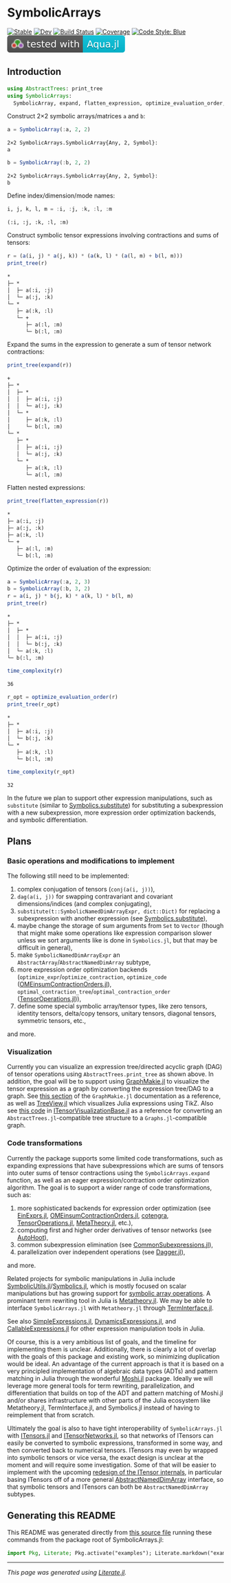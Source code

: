 # SymbolicArrays

[![Stable](https://img.shields.io/badge/docs-stable-blue.svg)](https://mtfishman.github.io/SymbolicArrays.jl/stable/)
[![Dev](https://img.shields.io/badge/docs-dev-blue.svg)](https://mtfishman.github.io/SymbolicArrays.jl/dev/)
[![Build Status](https://github.com/mtfishman/SymbolicArrays.jl/actions/workflows/CI.yml/badge.svg?branch=main)](https://github.com/mtfishman/SymbolicArrays.jl/actions/workflows/CI.yml?query=branch%3Amain)
[![Coverage](https://codecov.io/gh/mtfishman/SymbolicArrays.jl/branch/main/graph/badge.svg)](https://codecov.io/gh/mtfishman/SymbolicArrays.jl)
[![Code Style: Blue](https://img.shields.io/badge/code%20style-blue-4495d1.svg)](https://github.com/invenia/BlueStyle)
[![Aqua](https://raw.githubusercontent.com/JuliaTesting/Aqua.jl/master/badge.svg)](https://github.com/JuliaTesting/Aqua.jl)

## Introduction

````julia
using AbstractTrees: print_tree
using SymbolicArrays:
  SymbolicArray, expand, flatten_expression, optimize_evaluation_order, time_complexity;
````

Construct 2×2 symbolic arrays/matrices `a` and `b`:

````julia
a = SymbolicArray(:a, 2, 2)
````

````
2×2 SymbolicArrays.SymbolicArray{Any, 2, Symbol}:
a
````

````julia
b = SymbolicArray(:b, 2, 2)
````

````
2×2 SymbolicArrays.SymbolicArray{Any, 2, Symbol}:
b
````

Define index/dimension/mode names:

````julia
i, j, k, l, m = :i, :j, :k, :l, :m
````

````
(:i, :j, :k, :l, :m)
````

Construct symbolic tensor expressions involving contractions
and sums of tensors:

````julia
r = (a(i, j) * a(j, k)) * (a(k, l) * (a(l, m) + b(l, m)))
print_tree(r)
````

````
*
├─ *
│  ├─ a(:i, :j)
│  └─ a(:j, :k)
└─ *
   ├─ a(:k, :l)
   └─ +
      ├─ a(:l, :m)
      └─ b(:l, :m)

````

Expand the sums in the expression to generate
a sum of tensor network contractions:

````julia
print_tree(expand(r))
````

````
+
├─ *
│  ├─ *
│  │  ├─ a(:i, :j)
│  │  └─ a(:j, :k)
│  └─ *
│     ├─ a(:k, :l)
│     └─ b(:l, :m)
└─ *
   ├─ *
   │  ├─ a(:i, :j)
   │  └─ a(:j, :k)
   └─ *
      ├─ a(:k, :l)
      └─ a(:l, :m)

````

Flatten nested expressions:

````julia
print_tree(flatten_expression(r))
````

````
*
├─ a(:i, :j)
├─ a(:j, :k)
├─ a(:k, :l)
└─ +
   ├─ a(:l, :m)
   └─ b(:l, :m)

````

Optimize the order of evaluation of the expression:

````julia
a = SymbolicArray(:a, 2, 3)
b = SymbolicArray(:b, 3, 2)
r = a(i, j) * b(j, k) * a(k, l) * b(l, m)
print_tree(r)
````

````
*
├─ *
│  ├─ *
│  │  ├─ a(:i, :j)
│  │  └─ b(:j, :k)
│  └─ a(:k, :l)
└─ b(:l, :m)

````

````julia
time_complexity(r)
````

````
36
````

````julia
r_opt = optimize_evaluation_order(r)
print_tree(r_opt)
````

````
*
├─ *
│  ├─ a(:i, :j)
│  └─ b(:j, :k)
└─ *
   ├─ a(:k, :l)
   └─ b(:l, :m)

````

````julia
time_complexity(r_opt)
````

````
32
````

In the future we plan to support other expression manipulations, such as `substitute`
(similar to [Symbolics.substitute](https://docs.sciml.ai/Symbolics/stable/manual/expression_manipulation/#SymbolicUtils.substitute))
for substituting a subexpression with a new subexpression, more expression order
optimization backends, and symbolic differentiation.

## Plans

### Basic operations and modifications to implement

The following still need to be implemented:
1. complex conjugation of tensors (`conj(a(i, j))`),
2. `dag(a(i, j))` for swapping contravariant and covariant dimensions/indices (and complex conjugating),
3. `substitute(t::SymbolicNamedDimArrayExpr, dict::Dict)` for replacing a subexpression with another expression
(see [Symbolics.substitute](https://symbolics.juliasymbolics.org/stable/manual/expression_manipulation/#SymbolicUtils.substitute)),
4. maybe change the storage of sum arguments from `Set` to `Vector` (though that might make some operations like expression
comparison slower unless we sort arguments like is done in `Symbolics.jl`, but that may be difficult in general),
5. make `SymbolicNamedDimArrayExpr` an `AbstractArray`/`AbstractNamedDimArray` subtype,
6. more expression order optimization backends (`optimize_expr`/`optimize_contraction`,
`optimize_code` ([OMEinsumContractionOrders.jl](https://github.com/TensorBFS/OMEinsumContractionOrders.jl)),
`optimal_contraction_tree`/`optimal_contraction_order` ([TensorOperations.jl](https://jutho.github.io/TensorOperations.jl/stable/man/indexnotation/#TensorOperations.@tensoropt))),
7. define some special symbolic array/tensor types, like zero tensors, identity tensors, delta/copy tensors, unitary
tensors, diagonal tensors, symmetric tensors, etc.,

and more.

### Visualization

Currently you can visualize an expression tree/directed acyclic graph (DAG) of tensor operations using
`AbstractTrees.print_tree` as shown above. In addition, the goal will be to support using
[GraphMakie.jl](https://graph.makie.org/stable/generated/syntaxtree) to visualize the tensor expression
as a graph by converting the expression tree/DAG to a graph. See [this section](https://graph.makie.org/stable/generated/syntaxtree)
of the `GraphMakie.jl` documentation as a reference, as well as [TreeView.jl](https://github.com/JuliaTeX/TreeView.jl)
which visualizes Julia expressions using TikZ. Also see [this code](https://github.com/ITensor/ITensorVisualizationBase.jl/blob/v0.1.11/src/visualize.jl#L62-L102)
in [ITensorVisualizationBase.jl](https://github.com/ITensor/ITensorVisualizationBase.jl) as a reference for converting
an `AbstractTrees.jl`-compatible tree structure to a `Graphs.jl`-compatible graph.

### Code transformations

Currently the package supports some limited code transformations, such as expanding expressions that have subexpressions
which are sums of tensors into outer sums of tensor contractions using the `SymbolicArrays.expand` function, as well as
an eager expression/contraction order optimization algorithm.
The goal is to support a wider range of code transformations, such as:
1. more sophisticated backends for expression order optimization (see [EinExprs.jl](https://github.com/bsc-quantic/EinExprs.jl),
[OMEinsumContractionOrders.jl](https://github.com/TensorBFS/OMEinsumContractionOrders.jl),
[cotengra](https://github.com/jcmgray/cotengra), [TensorOperations.jl](https://jutho.github.io/TensorOperations.jl/stable/man/indexnotation/#Contraction-order-specification-and-optimisation),
[MetaTheory.jl](https://juliasymbolics.github.io/Metatheory.jl/dev/egraphs/#Extracting-from-an-EGraph), etc.),
2. computing first and higher order derivatives of tensor networks (see [AutoHoot](https://github.com/LinjianMa/AutoHOOT)),
3. common subexpression elimination (see [CommonSubexpressions.jl](https://github.com/rdeits/CommonSubexpressions.jl)),
4. parallelization over independent operations (see [Dagger.jl](https://github.com/JuliaParallel/Dagger.jl)),

and more.

Related projects for symbolic manipulations in Julia include
[SymbolicUtils.jl](https://github.com/JuliaSymbolics/SymbolicUtils.jl)/[Symbolics.jl](https://github.com/JuliaSymbolics/Symbolics.jl),
which is mostly focused on scalar manipulations but has growing support for
[symbolic array operations](https://symbolics.juliasymbolics.org/stable/manual/arrays/#symbolic_arrays).
A prominant term rewriting tool in Julia is [Metatheory.jl](https://github.com/JuliaSymbolics/Metatheory.jl).
We may be able to interface `SymbolicArrays.jl` with `Metatheory.jl` through
[TermInterface.jl](https://github.com/JuliaSymbolics/TermInterface.jl).

See also [SimpleExpressions.jl](https://github.com/jverzani/SimpleExpressions.jl),
[DynamicsExpressions.jl](https://github.com/SymbolicML/DynamicExpressions.jl),
and [CallableExpressions.jl](https://gitlab.com/nsajko/CallableExpressions.jl) for other
expression manipulation tools in Julia.

Of course, this is a very ambitious list of goals, and the timeline for implementing them is unclear.
Additionally, there is clearly a lot of overlap with the goals of this package and existing work,
so minimizing duplication would be ideal. An advantage of the current approach is that it is based on
a very principled implementation of algebraic data types (ADTs) and pattern matching in Julia
through the wonderful [Moshi.jl](https://github.com/Roger-luo/Moshi.jl) package. Ideally
we will leverage more general tools for term rewriting, parallelization, and differentiation
that builds on top of the ADT and pattern matching of Moshi.jl and/or shares infrastructure with
other parts of the Julia ecosystem like Metatheory.jl, TermInterface.jl, and Symbolics.jl instead
of having to reimplement that from scratch.

Ultimately the goal is also to have tight interoperability of `SymbolicArrays.jl` with [ITensors.jl](https://github.com/ITensor/ITensors.jl)
and [ITensorNetworks.jl](https://github.com/ITensor/ITensorNetworks.jl), so that networks of ITensors can easily be
converted to symbolic expressions, transformed in some way, and then converted back to numerical tensors. ITensors
may even by wrapped into symbolic tensors or vice versa, the exact design is unclear at the moment and will require
some investigation. Some of that will be easier to implement with the upcoming
[redesign of the ITensor internals](https://github.com/ITensor/ITensors.jl/issues/1250), in particular basing
ITensors off of a more general [AbstractNamedDimArray](https://github.com/ITensor/ITensors.jl/tree/v0.6.17/NDTensors/src/lib/NamedDimsArrays)
interface, so that symbolic tensors and ITensors can both be `AbstractNamedDimArray` subtypes.

## Generating this README

This README was generated directly from
[this source file](https://github.com/mtfishman/SymbolicArrays.jl/blob/main/examples/README.jl)
running these commands from the package root of SymbolicArrays.jl:

```julia
import Pkg, Literate; Pkg.activate("examples"); Literate.markdown("examples/README.jl", "."; flavor=Literate.CommonMarkFlavor(), execute=true)
```

---

*This page was generated using [Literate.jl](https://github.com/fredrikekre/Literate.jl).*


